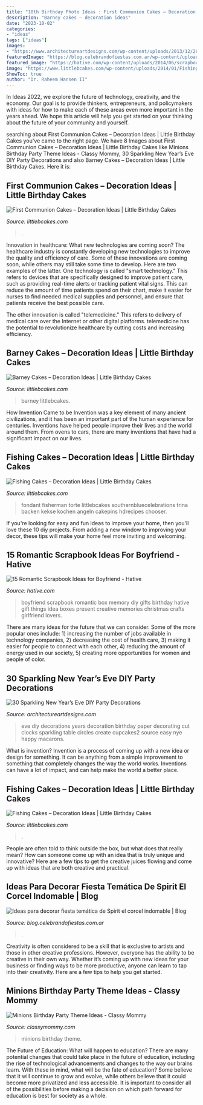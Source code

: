 ```yaml
---
title: "10th Birthday Photo Ideas : First Communion Cakes – Decoration Ideas"
description: "Barney cakes – decoration ideas"
date: "2023-10-02"
categories:
- "ideas"
tags: ["ideas"]
images:
- "https://www.architectureartdesigns.com/wp-content/uploads/2013/12/2016.jpg"
featuredImage: "https://blog.celebrandofiestas.com.ar/wp-content/uploads/2019/12/torta_cake_spirit_decoracion_fiesta_celebrando-1-768x1024.jpg"
featured_image: "https://hative.com/wp-content/uploads/2014/06/scrapbook-ideas-for-boyfriend/14-scrapbook-ideas-for-lovers.jpg"
image: "https://www.littlebcakes.com/wp-content/uploads/2014/01/Fishing-Cakes.jpg"
ShowToc: true
author: "Dr. Raheem Hansen II"
---
```



In Ideas 2022, we explore the future of technology, creativity, and the economy. Our goal is to provide thinkers, entrepreneurs, and policymakers with ideas for how to make each of these areas even more important in the years ahead. We hope this article will help you get started on your thinking about the future of your community and yourself.

	

		
searching about First Communion Cakes – Decoration Ideas | Little Birthday Cakes you've came to the right page. We have 8 Images about First Communion Cakes – Decoration Ideas | Little Birthday Cakes like Minions Birthday Party Theme Ideas - Classy Mommy, 30 Sparkling New Year’s Eve DIY Party Decorations and also Barney Cakes – Decoration Ideas | Little Birthday Cakes. Here it is:
		
    
## First Communion Cakes – Decoration Ideas | Little Birthday Cakes

<img loading=lazy src="https://www.littlebcakes.com/wp-content/uploads/2014/02/Pictures-of-First-Communion-Cakes.jpg" onerror="this.onerror=null;this.src='https://tse4.mm.bing.net/th?id=OIP.zfnm4-BTchu_Sb08NsrPoQHaMF&amp;pid=15.1';" alt="First Communion Cakes – Decoration Ideas | Little Birthday Cakes">

_Source: littlebcakes.com_

>. 

	

Innovation in healthcare: What new technologies are coming soon?
The healthcare industry is constantly developing new technologies to improve the quality and efficiency of care. Some of these innovations are coming soon, while others may still take some time to develop. Here are two examples of the latter. 
One technology is called "smart technology." This refers to devices that are specifically designed to improve patient care, such as providing real-time alerts or tracking patient vital signs. This can reduce the amount of time patients spend on their chart, make it easier for nurses to find needed medical supplies and personnel, and ensure that patients receive the best possible care. 

The other innovation is called "telemedicine." This refers to delivery of medical care over the Internet or other digital platforms. telemedicine has the potential to revolutionize healthcare by cutting costs and increasing efficiency.

    
## Barney Cakes – Decoration Ideas | Little Birthday Cakes

<img loading=lazy src="https://www.littlebcakes.com/wp-content/uploads/2014/01/Barney-Cake-Ideas-643x1024.jpg" onerror="this.onerror=null;this.src='https://tse4.mm.bing.net/th?id=OIP.lexI2QQZDnM-7YPboBgdswHaLy&amp;pid=15.1';" alt="Barney Cakes – Decoration Ideas | Little Birthday Cakes">

_Source: littlebcakes.com_

>barney littlebcakes. 

	

How Invention Came to be
Invention was a key element of many ancient civilizations, and it has been an important part of the human experience for centuries. Inventions have helped people improve their lives and the world around them. From ovens to cars, there are many inventions that have had a significant impact on our lives.

    
## Fishing Cakes – Decoration Ideas | Little Birthday Cakes

<img loading=lazy src="https://www.littlebcakes.com/wp-content/uploads/2014/01/Fishing-Cakes-Images-768x1024.jpg" onerror="this.onerror=null;this.src='https://tse4.mm.bing.net/th?id=OIP.S3wlJN5qLFvpB1LYeXJyMwHaJ4&amp;pid=15.1';" alt="Fishing Cakes – Decoration Ideas | Little Birthday Cakes">

_Source: littlebcakes.com_

>fondant fisherman torte littlebcakes southernbluecelebrations trina backen kekse kochen angeln cakepins hdrecipes chooser. 

	

If you're looking for easy and fun ideas to improve your home, then you'll love these 10 diy projects. From adding a new window to improving your decor, these tips will make your home feel more inviting and welcoming.

    
## 15 Romantic Scrapbook Ideas For Boyfriend - Hative

<img loading=lazy src="https://hative.com/wp-content/uploads/2014/06/scrapbook-ideas-for-boyfriend/14-scrapbook-ideas-for-lovers.jpg" onerror="this.onerror=null;this.src='https://tse4.mm.bing.net/th?id=OIP.7yqCcXCTzDaVwZay9thIkAHaJ4&amp;pid=15.1';" alt="15 Romantic Scrapbook Ideas for Boyfriend - Hative">

_Source: hative.com_

>boyfriend scrapbook romantic box memory diy gifts birthday hative gift things idea boxes present creative memories christmas crafts girlfriend lovers. 

	

There are many ideas for the future that we can consider. Some of the more popular ones include: 1) increasing the number of jobs available in technology companies, 2) decreasing the cost of health care, 3) making it easier for people to connect with each other, 4) reducing the amount of energy used in our society, 5) creating more opportunities for women and people of color.

    
## 30 Sparkling New Year’s Eve DIY Party Decorations

<img loading=lazy src="https://www.architectureartdesigns.com/wp-content/uploads/2013/12/2016.jpg" onerror="this.onerror=null;this.src='https://tse2.mm.bing.net/th?id=OIP.PPIFczu3qIP7d8zKnEy1TwHaKg&amp;pid=15.1';" alt="30 Sparkling New Year’s Eve DIY Party Decorations">

_Source: architectureartdesigns.com_

>eve diy decorations years decoration birthday paper decorating cut clocks sparkling table circles create cupcakes2 source easy nye happy macarons. 

	

What is invention?
Invention is a process of coming up with a new idea or design for something. It can be anything from a simple improvement to something that completely changes the way the world works. Inventions can have a lot of impact, and can help make the world a better place.

    
## Fishing Cakes – Decoration Ideas | Little Birthday Cakes

<img loading=lazy src="https://www.littlebcakes.com/wp-content/uploads/2014/01/Fishing-Cakes.jpg" onerror="this.onerror=null;this.src='https://tse2.mm.bing.net/th?id=OIP.1tL40IB1MzU2xE_QJQ32zgHaJ4&amp;pid=15.1';" alt="Fishing Cakes – Decoration Ideas | Little Birthday Cakes">

_Source: littlebcakes.com_

>. 

	

People are often told to think outside the box, but what does that really mean? How can someone come up with an idea that is truly unique and innovative? Here are a few tips to get the creative juices flowing and come up with ideas that are both creative and practical.

    
## Ideas Para Decorar Fiesta Temática De Spirit El Corcel Indomable | Blog

<img loading=lazy src="https://blog.celebrandofiestas.com.ar/wp-content/uploads/2019/12/torta_cake_spirit_decoracion_fiesta_celebrando-1-768x1024.jpg" onerror="this.onerror=null;this.src='https://tse3.mm.bing.net/th?id=OIP.i35Q9VEJLWlrkosf8zkMawHaJ4&amp;pid=15.1';" alt="Ideas para decorar fiesta temática de Spirit el corcel indomable | Blog">

_Source: blog.celebrandofiestas.com.ar_

>. 

	

Creativity is often considered to be a skill that is exclusive to artists and those in other creative professions. However, everyone has the ability to be creative in their own way. Whether it’s coming up with new ideas for your business or finding ways to be more productive, anyone can learn to tap into their creativity. Here are a few tips to help you get started.

    
## Minions Birthday Party Theme Ideas - Classy Mommy

<img loading=lazy src="http://classymommy.com/wp-content/uploads/2015/08/IMG_0338.jpg" onerror="this.onerror=null;this.src='https://tse4.mm.bing.net/th?id=OIP.h1rVCe32MWrHIlG6QhjfZgHaFj&amp;pid=15.1';" alt="Minions Birthday Party Theme Ideas - Classy Mommy">

_Source: classymommy.com_

>minions birthday theme. 

	

The Future of Education: What will happen to education?
There are many potential changes that could take place in the future of education, including the rise of technological advancements and changes to the way our brains learn. With these in mind, what will be the fate of education? Some believe that it will continue to grow and evolve, while others believe that it could become more privatized and less accessible. It is important to consider all of the possibilities before making a decision on which path forward for education is best for society as a whole.

